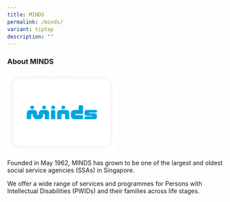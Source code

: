 ```yaml
---
title: MINDS
permalink: /minds/
variant: tiptap
description: ""
---
```

<h3>About MINDS</h3>
<p></p>
<div class="isomer-image-wrapper">
<img style="width: 50%;" height="auto" width="100%" alt="" src="/images/MINDS.png">
</div>
<p>Founded in May 1962, MINDS has grown to be one of the largest and oldest
social service agencies (SSAs) in Singapore.</p>
<p>We offer a wide range of services and programmes for Persons with Intellectual
Disabilities (PWIDs) and their families across life stages.</p>
<p></p>
<p></p>